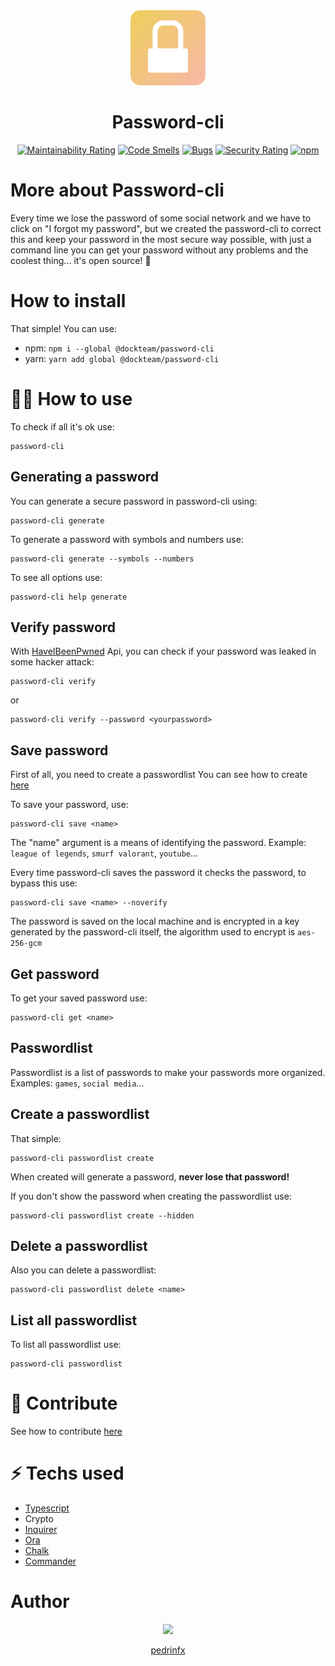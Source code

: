 <div align=center>
    <img src="./logo/logo@0.5x.png" height=120 style="border-radius: 15px;" />
    <h1>Password-cli</h1>

[![Maintainability Rating](https://sonarcloud.io/api/project_badges/measure?project=TeamDock_password-cli&metric=sqale_rating)](https://sonarcloud.io/summary/new_code?id=TeamDock_password-cli)
[![Code Smells](https://sonarcloud.io/api/project_badges/measure?project=TeamDock_password-cli&metric=code_smells)](https://sonarcloud.io/summary/new_code?id=TeamDock_password-cli)
[![Bugs](https://sonarcloud.io/api/project_badges/measure?project=TeamDock_password-cli&metric=bugs)](https://sonarcloud.io/summary/new_code?id=TeamDock_password-cli)
[![Security Rating](https://sonarcloud.io/api/project_badges/measure?project=TeamDock_password-cli&metric=security_rating)](https://sonarcloud.io/summary/new_code?id=TeamDock_password-cli)
[![npm](https://img.shields.io/npm/dm/@dockteam//password-cli)](https://www.npmjs.com/package/@dockteam/password-cli)

</div>


# More about Password-cli
Every time we lose the password of some social network and we have to click on "I forgot my password", but we created the password-cli to correct this and keep your password in the most secure way possible, with just a command line you can get your password without any problems and the coolest thing... it's open source! 🥶

# How to install
That simple! You can use:
  * npm: `npm i --global @dockteam/password-cli`
  * yarn: `yarn add global @dockteam/password-cli`

# 👨‍💻 How to use
To check if all it's ok use: 
```
password-cli
```

## Generating a password
You can generate a secure password in password-cli using:
```
password-cli generate
```
To generate a password with symbols and numbers use:
```
password-cli generate --symbols --numbers
```

To see all options use: 
```
password-cli help generate
```

## Verify password
With [HaveIBeenPwned](https://haveibeenpwned.com/) Api, you can check if your password was leaked in some hacker attack:
```
password-cli verify
```
or
```
password-cli verify --password <yourpassword>
```

## Save password
First of all, you need to create a passwordlist
You can see how to create [here](#create-a-passwordlist)

To save your password, use:
```
password-cli save <name>
```
The "name" argument is a means of identifying the password. Example: `league of legends`, `smurf valorant`, `youtube`...

Every time password-cli saves the password it checks the password, to bypass this use:
```
password-cli save <name> --noverify
```

The password is saved on the local machine and is encrypted in a key generated by the password-cli itself, the algorithm used to encrypt is `aes-256-gcm`

## Get password
To get your saved password use:
```
password-cli get <name>
```

## Passwordlist
Passwordlist is a list of passwords to make your passwords more organized. Examples: `games`, `social media`...
## Create a passwordlist
That simple:
```
password-cli passwordlist create
```

When created will generate a password, **never lose that password!**

If you don't show the password when creating the passwordlist use:
```
password-cli passwordlist create --hidden
```

## Delete a passwordlist
Also you can delete a passwordlist:
```
password-cli passwordlist delete <name>
```

## List all passwordlist
To list all passwordlist use: 
```
password-cli passwordlist
```

# 🔗 Contribute
See how to contribute [here](./CONTRIBUTING.md)

# ⚡ Techs used
 * [Typescript](https://github.com/microsoft/TypeScript)
 * Crypto
 * [Inquirer](https://github.com/SBoudrias/Inquirer.js)
 * [Ora](https://github.com/sindresorhus/ora)
 * [Chalk](https://github.com/chalk/chalk)
 * [Commander](https://github.com/tj/commander.js)

# Author
<div align=center>
    <a href="https://github.com/pedrinfx">
        <img src="https://github.com/pedrinfx.png" height=100>
        <p align=center>pedrinfx</p>
    </a>
</div>